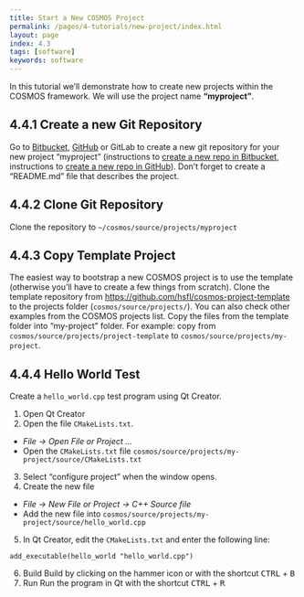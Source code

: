 ```yaml
---
title: Start a New COSMOS Project
permalink: /pages/4-tutorials/new-project/index.html
layout: page
index: 4.3
tags: [software]
keywords: software
---
```


In this tutorial we’ll demonstrate how to create new projects within the COSMOS framework. We will use the project name **“myproject”**.

## 4.4.1 Create a new Git Repository
Go to [Bitbucket](https://bitbucket.org/), [GitHub](https://github.com/) or GitLab to create a new git repository for your new project “myproject” (instructions to [create a new repo in Bitbucket](https://confluence.atlassian.com/bitbucket/create-a-git-repository-759857290.html), instructions to [create a new repo in GitHub](https://help.github.com/articles/create-a-repo/)). Don’t forget to create a “README.md” file that describes the project.

## 4.4.2 Clone Git Repository
Clone the repository to `~/cosmos/source/projects/myproject`

## 4.4.3 Copy Template Project
The easiest way to bootstrap a new COSMOS project is to use the template (otherwise you’ll have to create a few things from scratch).  Clone the template repository from https://github.com/hsfl/cosmos-project-template to the projects folder (`cosmos/source/projects/`). You can also check other examples from the COSMOS projects list.
Copy the files from the template folder into “my-project” folder.
For example: copy from `cosmos/source/projects/project-template` to `cosmos/source/projects/my-project`.
## 4.4.4 Hello World Test
Create a `hello_world.cpp` test program using Qt Creator.

1. Open Qt Creator
2. Open the file `CMakeLists.txt`.  
- *File → Open File or Project ...*
- Open the `CMakeLists.txt` file `cosmos/source/projects/my-project/source/CMakeLists.txt`
3. Select “configure project” when the window opens.
4. Create the new file
- *File → New File or Project → C++ Source file*
- Add the new file into `cosmos/source/projects/my-project/source/hello_world.cpp`
5. In Qt Creator, edit the `CMakeLists.txt` and enter the following line:
```
add_executable(hello_world "hello_world.cpp")
```
6. Build
Build by clicking on the hammer icon or with the shortcut <kbd>CTRL</kbd> + <kbd>B</kbd>
7. Run
Run the program in Qt with the shortcut <kbd>CTRL</kbd> + <kbd>R</kbd>
